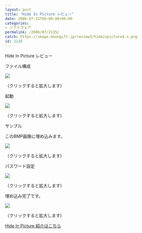 ```yaml
---
layout: post
title: "Hide In Picture レビュー"
date: 2006-07-31T09:00:00+09:00
categories:
- ソフトウェア
permalink: /2006/07/2135/
catch: https://image.moongift.jp/review3/hideinpicture4.s.png
id: 2126
---
```

Hide In Picture レビュー  
<!--more-->

ファイル構成

  

[![](https://image.moongift.jp/review3/hideinpicture1.s.png)](https://image.moongift.jp/review3/hideinpicture1.png)  
  
（クリックすると拡大します)

  

起動

  

[![](https://image.moongift.jp/review3/hideinpicture2.s.png)](https://image.moongift.jp/review3/hideinpicture2.png)  
  
（クリックすると拡大します)

  

サンプル

  

このBMP画像に埋め込みます。

  

[![](https://image.moongift.jp/review3/hideinpicture4.s.png)](https://image.moongift.jp/review3/hideinpicture4.png)  
  
（クリックすると拡大します)

  

パスワード設定

  

[![](https://image.moongift.jp/review3/hideinpicture5.s.png)](https://image.moongift.jp/review3/hideinpicture5.png)  
  
（クリックすると拡大します)

  

埋め込み完了です。

  

[![](https://image.moongift.jp/review3/hideinpicture6.s.png)](https://image.moongift.jp/review3/hideinpicture6.png)  
  
（クリックすると拡大します)

  

[Hide In Picture 紹介はこちら](http://oss.moongift.jp/intro/i-2126.html)

